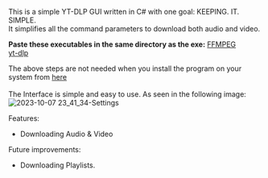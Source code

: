 This is a simple YT-DLP GUI written in C# with one goal: KEEPING. IT. SIMPLE.<br>
It simplifies all the command parameters to download both audio and video.

<b>Paste these executables in the same directory as the exe:</b>
[FFMPEG](https://github.com/BtbN/FFmpeg-Builds/releases/download/latest/ffmpeg-master-latest-win64-gpl.zip)<br>
[yt-dlp](https://github.com/yt-dlp/yt-dlp/releases/download/2023.10.07/yt-dlp_win.zip)

The above steps are not needed when you install the program on your system from [here](https://github.com/quaatos/YoutubeDownloader/releases/tag/V2.0)<br><br>
The Interface is simple and easy to use. As seen in the following image:
![2023-10-07 23_41_34-Settings](https://github.com/quaatos/YoutubeDownloader/assets/93578678/566b0d0e-88e1-4257-a600-820179879f01)

Features:
  - Downloading Audio & Video 


Future improvements:
  - Downloading Playlists.
